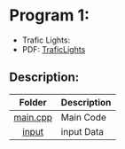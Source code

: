 # Program 1:
- Trafic Lights:
- PDF: [TraficLights](https://onlinejudge.org/external/1/161.pdf)

## Description:

| Folder | Description |
| :----: | ----------- |
| [main.cpp](https://github.com/dmreyescoy03/4883-PrgmTech-Reyes-Coy/blob/main/Assignments/P01/main.cpp) | Main Code |
| [input](https://github.com/dmreyescoy03/4883-PrgmTech-Reyes-Coy/blob/main/Assignments/P01/input) | input Data |